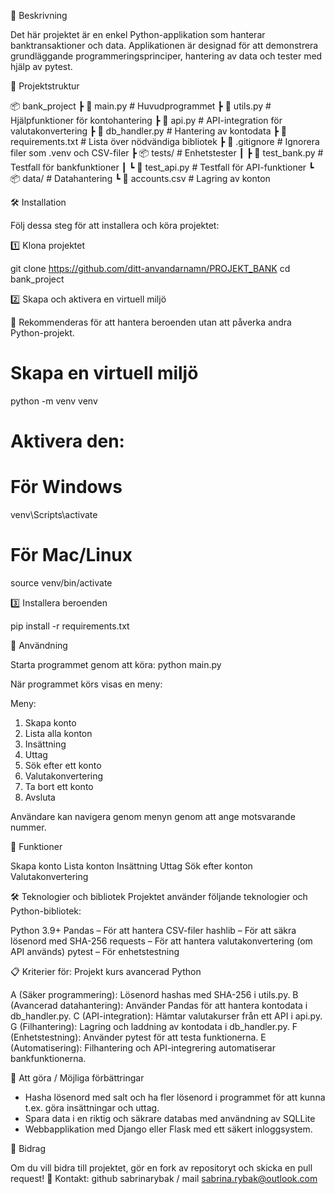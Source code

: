 📌 Beskrivning

Det här projektet är en enkel Python-applikation som hanterar banktransaktioner och data. Applikationen är designad för att demonstrera grundläggande programmeringsprinciper, hantering av data och tester med hjälp av pytest.

📂 Projektstruktur

📦 bank_project
 ┣ 📜 main.py          # Huvudprogrammet
 ┣ 📜 utils.py         # Hjälpfunktioner för kontohantering
 ┣ 📜 api.py           # API-integration för valutakonvertering
 ┣ 📜 db_handler.py    # Hantering av kontodata
 ┣ 📜 requirements.txt # Lista över nödvändiga bibliotek
 ┣ 📜 .gitignore       # Ignorera filer som .venv och CSV-filer
 ┣ 📦 tests/           # Enhetstester
 ┃ ┣ 📜 test_bank.py   # Testfall för bankfunktioner
 ┃ ┗ 📜 test_api.py    # Testfall för API-funktioner
 ┗ 📦 data/            # Datahantering
   ┗ 📜 accounts.csv   # Lagring av konton

🛠️ Installation

Följ dessa steg för att installera och köra projektet:

1️⃣ Klona projektet

git clone https://github.com/ditt-anvandarnamn/PROJEKT_BANK
cd bank_project

2️⃣ Skapa och aktivera en virtuell miljö

📌 Rekommenderas för att hantera beroenden utan att påverka andra Python-projekt.

# Skapa en virtuell miljö
python -m venv venv

# Aktivera den:
# För Windows
venv\Scripts\activate

# För Mac/Linux
source venv/bin/activate

3️⃣ Installera beroenden

pip install -r requirements.txt

🚀 Användning

Starta programmet genom att köra:
python main.py

När programmet körs visas en meny:

Meny:
1. Skapa konto
2. Lista alla konton
3. Insättning
4. Uttag
5. Sök efter ett konto
6. Valutakonvertering
7. Ta bort ett konto
8. Avsluta

Användare kan navigera genom menyn genom att ange motsvarande nummer.

🎯 Funktioner

Skapa konto
Lista konton
Insättning
Uttag
Sök efter konton
Valutakonvertering

🛠️ Teknologier och bibliotek
Projektet använder följande teknologier och Python-bibliotek:

Python 3.9+
Pandas – För att hantera CSV-filer
hashlib – För att säkra lösenord med SHA-256
requests – För att hantera valutakonvertering (om API används)
pytest – För enhetstestning

📋 Kriterier för: Projekt kurs avancerad Python

A (Säker programmering): Lösenord hashas med SHA-256 i utils.py.
B (Avancerad datahantering): Använder Pandas för att hantera kontodata i db_handler.py.
C (API-integration): Hämtar valutakurser från ett API i api.py.
G (Filhantering): Lagring och laddning av kontodata i db_handler.py.
F (Enhetstestning): Använder pytest för att testa funktionerna.
E (Automatisering): Filhantering och API-integrering automatiserar bankfunktionerna.

📝 Att göra / Möjliga förbättringar

- Hasha lösenord med salt och ha fler lösenord i programmet för att kunna t.ex. göra insättningar och uttag. 
- Spara data i en riktig och säkrare databas med användning av SQLLite
- Webbapplikation med Django eller Flask med ett säkert inloggsystem.

🤝 Bidrag

Om du vill bidra till projektet, gör en fork av repositoryt och skicka en pull request!
📩 Kontakt: github sabrinarybak / mail sabrina.rybak@outlook.com
